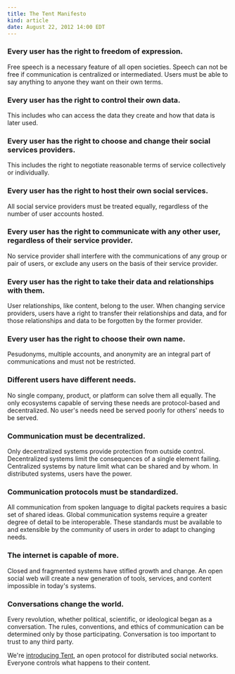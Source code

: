 ```yaml
---
title: The Tent Manifesto
kind: article
date: August 22, 2012 14:00 EDT
---
```


### Every user has the right to freedom of expression.

Free speech is a necessary feature of all open societies. Speech can not be free
if communication is centralized or intermediated. Users must be able to say
anything to anyone they want on their own terms.


### Every user has the right to control their own data.

This includes who can access the data they create and how that data is later
used.


### Every user has the right to choose and change their social services providers.

This includes the right to negotiate reasonable terms of service collectively or
individually.


### Every user has the right to host their own social services.

All social service providers must be treated equally, regardless of the number
of user accounts hosted.


### Every user has the right to communicate with any other user, regardless of their service provider.

No service provider shall interfere with the communications of any group or pair of users, or exclude any users on the basis of their service provider.


### Every user has the right to take their data and relationships with them.

User relationships, like content, belong to the user. When changing service
providers, users have a right to transfer their relationships and data, and for
those relationships and data to be forgotten by the former provider.


### Every user has the right to choose their own name.

Pesudonyms, multiple accounts, and anonymity are an integral part of
communications and must not be restricted.


### Different users have different needs.

No single company, product, or platform can solve them all equally. The only
ecosystems capable of serving these needs are protocol-based and decentralized.
No user's needs need be served poorly for others' needs to be served.


### Communication must be decentralized.

Only decentralized systems provide protection from outside control.
Decentralized systems limit the consequences of a single element failing.
Centralized systems by nature limit what can be shared and by whom. In
distributed systems, users have the power.

### Communication protocols must be standardized.

All communication from spoken language to digital packets requires a basic set
of shared ideas. Global communication systems require a greater degree of detail
to be interoperable. These standards must be available to and extensible by the
community of users in order to adapt to changing needs.


### The internet is capable of more.

Closed and fragmented systems have stifled growth and change. An open social web
will create a new generation of tools, services, and content impossible in
today's systems.


### Conversations change the world.

Every revolution, whether political, scientific, or ideological began as
a conversation. The rules, conventions, and ethics of communication can be
determined only by those participating. Conversation is too important to trust
to any third party.


We're [introducing Tent](/blog/introducing-tent), an open protocol for distributed social networks.
Everyone controls what happens to their content.

